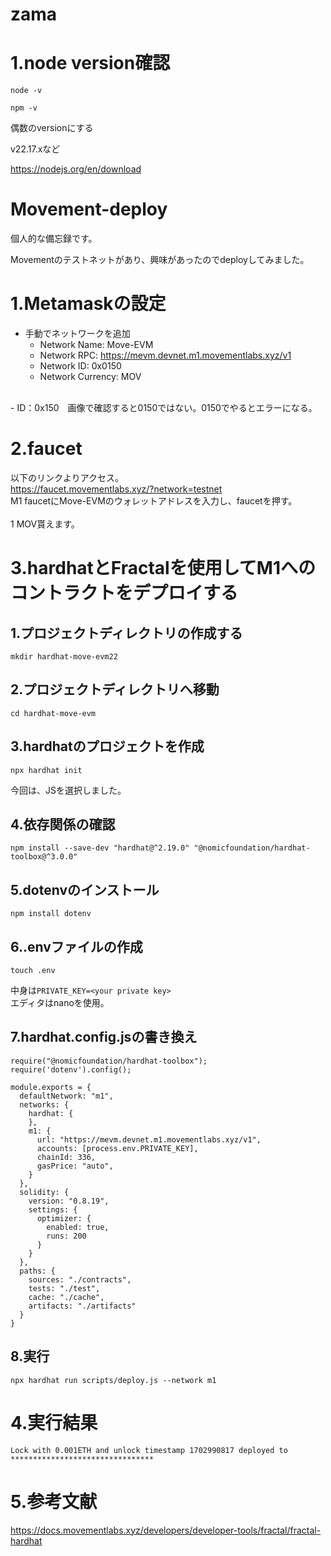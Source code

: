 # zama

# 1.node version確認
```
node -v

npm -v
```
偶数のversionにする

v22.17.xなど

<https://nodejs.org/en/download>



# Movement-deploy

個人的な備忘録です。

Movementのテストネットがあり、興味があったのでdeployしてみました。

# 1.Metamaskの設定
- 手動でネットワークを追加
    - Network Name: Move-EVM
    - Network RPC: https://mevm.devnet.m1.movementlabs.xyz/v1
    - Network ID: 0x0150
    - Network Currency: MOV
<br>
- ID：0x150　画像で確認すると0150ではない。0150でやるとエラーになる。

# 2.faucet
以下のリンクよりアクセス。<br>
    <https://faucet.movementlabs.xyz/?network=testnet>
<br>M1 faucetにMove-EVMのウォレットアドレスを入力し、faucetを押す。<br>
<br>1 MOV貰えます。

# 3.hardhatとFractalを使用してM1へのコントラクトをデプロイする

## 1.プロジェクトディレクトリの作成する
```
mkdir hardhat-move-evm22
```

## 2.プロジェクトディレクトリへ移動
```
cd hardhat-move-evm
```

## 3.hardhatのプロジェクトを作成
 ```
 npx hardhat init
```
 
 今回は、JSを選択しました。

## 4.依存関係の確認

```
npm install --save-dev "hardhat@^2.19.0" "@nomicfoundation/hardhat-toolbox@^3.0.0"
```


## 5.dotenvのインストール
```
npm install dotenv
```


## 6..envファイルの作成
```
touch .env
```
中身は`PRIVATE_KEY=<your private key>` <br>
エディタはnanoを使用。


## 7.hardhat.config.jsの書き換え
```
require("@nomicfoundation/hardhat-toolbox");
require('dotenv').config();

module.exports = {
  defaultNetwork: "m1",
  networks: {
    hardhat: {
    },
    m1: {
      url: "https://mevm.devnet.m1.movementlabs.xyz/v1",
      accounts: [process.env.PRIVATE_KEY],
      chainId: 336,
      gasPrice: "auto",
    }
  },
  solidity: {
    version: "0.8.19",
    settings: {
      optimizer: {
        enabled: true,
        runs: 200
      }
    }
  },
  paths: {
    sources: "./contracts",
    tests: "./test",
    cache: "./cache",
    artifacts: "./artifacts"
  }
}
```


## 8.実行
```
npx hardhat run scripts/deploy.js --network m1
```


# 4.実行結果
`Lock with 0.001ETH and unlock timestamp 1702990817 deployed to ********************************`


# 5.参考文献
<https://docs.movementlabs.xyz/developers/developer-tools/fractal/fractal-hardhat>

